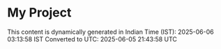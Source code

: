 # My Project

This content is dynamically generated in Indian Time (IST): 2025-06-06 03:13:58 IST
Converted to UTC: 2025-06-05 21:43:58 UTC
